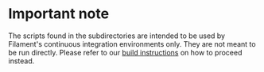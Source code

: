 # Important note

The scripts found in the subdirectories are intended to be used by Filament's continuous
integration environments only. They are not meant to be run directly. Please refer to
our [build instructions](../BUILDING.md) on how to proceed instead.
